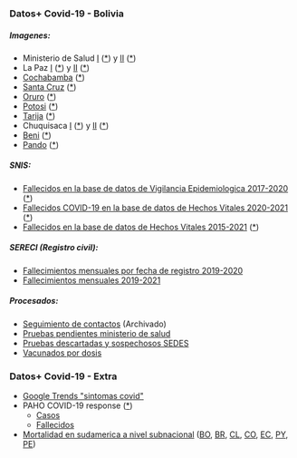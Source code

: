 ### Datos+ Covid-19 - Bolivia

##### Imagenes:
* Ministerio de Salud [I](https://github.com/pr0nstar/covid19-data/tree/master/raw/bolivia/sedes/twitter/images/minsaludbolivia) ([*](http://twitter.com/minsaludbolivia)) y [II](https://github.com/pr0nstar/covid19-data/tree/master/raw/bolivia/sedes/twitter/images/SaludDeportesBo) ([*](https://twitter.com/SaludDeportesBo))
* La Paz [I](https://github.com/pr0nstar/covid19-data/tree/master/raw/bolivia/sedes/twitter/images/SEDES_La_Paz) ([*](http://twitter.com/SEDES_La_Paz)) y [II](https://github.com/pr0nstar/covid19-data/tree/master/raw/bolivia/sedes/facebook/images/Sedeslp) ([*](https://facebook.com/Sedeslp))
* [Cochabamba](https://github.com/pr0nstar/covid19-data/tree/master/raw/bolivia/sedes/web/cochabamba) ([*](http://www.sedescochabamba.gob.bo/))
* [Santa Cruz](https://github.com/pr0nstar/covid19-data/tree/master/raw/bolivia/sedes/twitter/images/GobSantaCruz) ([*](https://twitter.com/GobSantaCruz))
* [Oruro](https://github.com/pr0nstar/covid19-data/tree/master/raw/bolivia/sedes/facebook/images/SEDESOR) ([*](https://www.facebook.com/SEDESOR))
* [Potosi](https://github.com/pr0nstar/covid19-data/tree/master/raw/bolivia/sedes/twitter/images/Sheila%20Arispe%20(from:elpotosinet)%20-filter:replies) ([*](https://twitter.com/search?q=Sheila%20Arispe%20(from%3Aelpotosinet)%20-filter%3Areplies&src=typed_query&f=live))
* [Tarija](https://github.com/pr0nstar/covid19-data/tree/master/raw/bolivia/sedes/facebook/images/Tarija.SEDES) ([*](https://www.facebook.com/Tarija.SEDES/))
* Chuquisaca [I](https://github.com/pr0nstar/covid19-data/tree/master/raw/bolivia/sedes/twitter/images/GobernacionCh) ([*](https://twitter.com/GobernacionCh)) y [II](https://github.com/pr0nstar/covid19-data/tree/master/raw/bolivia/sedes/facebook/images/SEDESChuquisaca2025) ([*](https://www.facebook.com/SEDESChuquisaca2025))
* [Beni](https://github.com/pr0nstar/covid19-data/tree/master/raw/bolivia/sedes/facebook/images/SEDES-BENI-2020-517750071766113) ([*](https://www.facebook.com/SEDES-BENI-2020-517750071766113))
* [Pando](https://github.com/pr0nstar/covid19-data/tree/master/raw/bolivia/sedes/facebook/images/SaludDePando) ([*](https://www.facebook.com/SaludDePando))

##### SNIS:
* [Fallecidos en la base de datos de Vigilancia Epidemiologica 2017-2020](https://github.com/pr0nstar/covid19-data/tree/master/raw/bolivia/snis/estadisticas.reportes_dinamicos) ([*](https://estadisticas.minsalud.gob.bo/Reportes_Dinamicos/Menu_rep_dinamicos.aspx))
* [Fallecidos COVID-19 en la base de datos de Hechos Vitales 2020-2021](https://github.com/pr0nstar/covid19-data/tree/master/raw/bolivia/snis/siahv/covid) ([*](http://reportes-siahv.minsalud.gob.bo/Reporte_Dinamico_Covid.aspx))
* [Fallecidos en la base de datos de Hechos Vitales 2015-2021](https://github.com/pr0nstar/covid19-data/tree/master/raw/bolivia/snis/siahv/defuncion.general) ([*](http://reportes-siahv.minsalud.gob.bo/Reporte_Dinamico_Covid.aspx))

##### SERECI (Registro civil):
* [Fallecimientos mensuales por fecha de registro 2019-2020](https://github.com/pr0nstar/covid19-data/tree/master/raw/bolivia/sereci/sereci.by.registration.date.csv)
* [Fallecimientos mensuales 2019-2021](https://github.com/pr0nstar/covid19-data/tree/master/raw/bolivia/sereci/sereci.by.death.date.csv)

##### Procesados:
* [Seguimiento de contactos](https://github.com/pr0nstar/covid19-data/blob/master/processed/bolivia/contact.tracing.csv) (Archivado)
* [Pruebas pendientes ministerio de salud](https://github.com/pr0nstar/covid19-data/blob/master/processed/bolivia/testing.pending.csv)
* [Pruebas descartadas y sospechosos SEDES](https://github.com/pr0nstar/covid19-data/blob/master/processed/bolivia/testing.csv)
* [Vacunados por dosis](https://github.com/pr0nstar/covid19-data/blob/master/processed/bolivia/vaccinations.csv)

### Datos+ Covid-19 - Extra

* [Google Trends "sintomas covid"](https://github.com/pr0nstar/covid19-data/blob/master/raw/google/trends)
* PAHO COVID-19 response ([*](https://paho-covid19-response-who.hub.arcgis.com/datasets/uvw-daily-reports-amro-adm1-output-new-view))
  * [Casos](https://github.com/pr0nstar/covid19-data/blob/master/raw/paho/confirmed.timeline.csv)
  * [Fallecidos](https://github.com/pr0nstar/covid19-data/blob/master/raw/paho/deaths.timeline.csv)
* [Mortalidad en sudamerica a nivel subnacional](https://github.com/pr0nstar/covid19-data/blob/master/raw/mortality/south.america.subnational.mortality.csv) ([BO](https://twitter.com/atila07619), [BR](https://github.com/capyvara/brazil-civil-registry-data), [CL](https://github.com/MinCiencia/Datos-COVID19/), [CO](https://www.dane.gov.co/index.php/estadisticas-por-tema/demografia-y-poblacion/informe-de-seguimiento-defunciones-por-covid-19), [EC](https://github.com/andrab/ecuacovid/), [PY](http://ssiev.mspbs.gov.py/20170426/defuncion_reportes/multireporte_defuncion.php), [PE](https://cloud.minsa.gob.pe/s/nqF2irNbFomCLaa/download))
